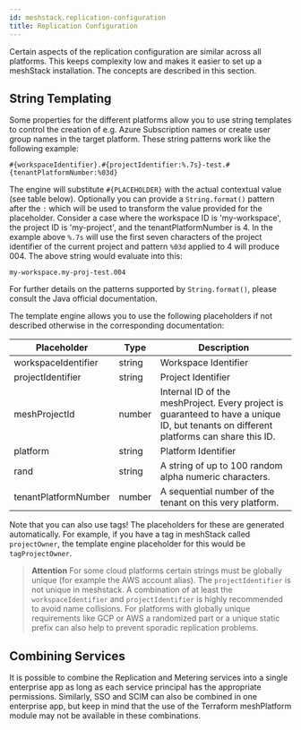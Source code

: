 ```yaml
---
id: meshstack.replication-configuration
title: Replication Configuration
---
```


Certain aspects of the replication configuration are similar across all platforms. This keeps complexity low and makes it easier to set up a meshStack installation. The concepts are described in this section.

## String Templating

Some properties for the different platforms allow you to use string templates to control the creation of e.g. Azure Subscription names or create user group names in the target platform. 
These string patterns work like the following example:

```text
#{workspaceIdentifier}.#{projectIdentifier:%.7s}-test.#{tenantPlatformNumber:%03d}
```

The engine will substitute `#{PLACEHOLDER}` with the actual contextual value (see table below). Optionally you can provide a `String.format()` pattern after the `:` which will be used to transform the value provided for the placeholder. Consider a case where the workspace ID is 'my-workspace', the project ID is 'my-project', and the tenantPlatformNumber is 4. In the example above `%.7s` will use the first seven characters of the project identifier of the current project and pattern `%03d` applied to 4 will produce 004. The above string would evaluate into this:

```text
my-workspace.my-proj-test.004
```

For further details on the patterns supported by `String.format()`, please consult the Java official documentation.

The template engine allows you to use the following placeholders if not described otherwise in the corresponding documentation:

| Placeholder          | Type   | Description                                                                                                                            |
| -------------------- | ------ | -------------------------------------------------------------------------------------------------------------------------------------- |
| workspaceIdentifier  | string | Workspace Identifier                                                                                                                   |
| projectIdentifier    | string | Project Identifier                                                                                                                     |
| meshProjectId        | number | Internal ID of the meshProject. Every project is guaranteed to have a unique ID, but tenants on different platforms can share this ID. |
| platform             | string | Platform Identifier                                                                                                                    |
| rand                 | string | A string of up to 100 random alpha numeric characters.                                                                                 |
| tenantPlatformNumber | number | A sequential number of the tenant on this very platform.                                                                               |

Note that you can also use tags! The placeholders for these are generated automatically. For example, if you have a tag in meshStack called `projectOwner`, the template engine placeholder for this would be `tagProjectOwner`.

> **Attention** For some cloud platforms certain strings must be globally unique (for example the AWS account alias). The `projectIdentifier` is not unique in meshstack. A combination of at least the `workspaceIdentifier` and `projectIdentifier` is highly recommended to avoid name collisions. For platforms with globally unique requirements like GCP or AWS a randomized part or a unique static prefix can also help to prevent sporadic replication problems.

## Combining Services

It is possible to combine the Replication and Metering services into a single enterprise app as long as each service principal has the appropriate permissions. Similarly, SSO and SCIM can also be combined in one enterprise app, but keep in mind that the use of the Terraform meshPlatform module may not be available in these combinations.